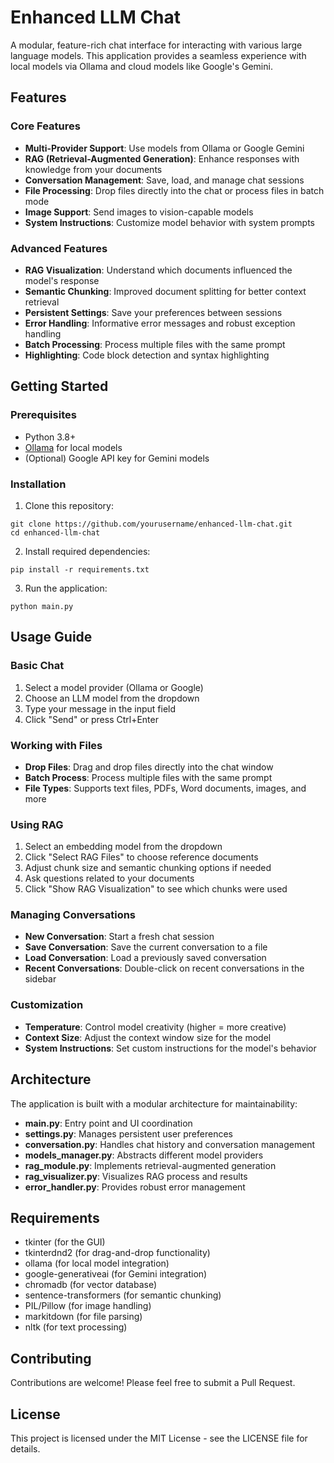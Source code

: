 # Enhanced LLM Chat

A modular, feature-rich chat interface for interacting with various large language models. This application provides a seamless experience with local models via Ollama and cloud models like Google's Gemini.

## Features

### Core Features
- **Multi-Provider Support**: Use models from Ollama or Google Gemini
- **RAG (Retrieval-Augmented Generation)**: Enhance responses with knowledge from your documents
- **Conversation Management**: Save, load, and manage chat sessions
- **File Processing**: Drop files directly into the chat or process files in batch mode
- **Image Support**: Send images to vision-capable models
- **System Instructions**: Customize model behavior with system prompts

### Advanced Features
- **RAG Visualization**: Understand which documents influenced the model's response
- **Semantic Chunking**: Improved document splitting for better context retrieval
- **Persistent Settings**: Save your preferences between sessions
- **Error Handling**: Informative error messages and robust exception handling
- **Batch Processing**: Process multiple files with the same prompt
- **Highlighting**: Code block detection and syntax highlighting

## Getting Started

### Prerequisites
- Python 3.8+
- [Ollama](https://ollama.ai/) for local models
- (Optional) Google API key for Gemini models

### Installation

1. Clone this repository:
```
git clone https://github.com/yourusername/enhanced-llm-chat.git
cd enhanced-llm-chat
```

2. Install required dependencies:
```
pip install -r requirements.txt
```

3. Run the application:
```
python main.py
```

## Usage Guide

### Basic Chat
1. Select a model provider (Ollama or Google)
2. Choose an LLM model from the dropdown
3. Type your message in the input field
4. Click "Send" or press Ctrl+Enter

### Working with Files
- **Drop Files**: Drag and drop files directly into the chat window
- **Batch Process**: Process multiple files with the same prompt
- **File Types**: Supports text files, PDFs, Word documents, images, and more

### Using RAG
1. Select an embedding model from the dropdown
2. Click "Select RAG Files" to choose reference documents
3. Adjust chunk size and semantic chunking options if needed
4. Ask questions related to your documents
5. Click "Show RAG Visualization" to see which chunks were used

### Managing Conversations
- **New Conversation**: Start a fresh chat session
- **Save Conversation**: Save the current conversation to a file
- **Load Conversation**: Load a previously saved conversation
- **Recent Conversations**: Double-click on recent conversations in the sidebar

### Customization
- **Temperature**: Control model creativity (higher = more creative)
- **Context Size**: Adjust the context window size for the model
- **System Instructions**: Set custom instructions for the model's behavior

## Architecture

The application is built with a modular architecture for maintainability:

- **main.py**: Entry point and UI coordination
- **settings.py**: Manages persistent user preferences
- **conversation.py**: Handles chat history and conversation management
- **models_manager.py**: Abstracts different model providers
- **rag_module.py**: Implements retrieval-augmented generation
- **rag_visualizer.py**: Visualizes RAG process and results
- **error_handler.py**: Provides robust error management

## Requirements

- tkinter (for the GUI)
- tkinterdnd2 (for drag-and-drop functionality)
- ollama (for local model integration)
- google-generativeai (for Gemini integration)
- chromadb (for vector database)
- sentence-transformers (for semantic chunking)
- PIL/Pillow (for image handling)
- markitdown (for file parsing)
- nltk (for text processing)

## Contributing

Contributions are welcome! Please feel free to submit a Pull Request.

## License

This project is licensed under the MIT License - see the LICENSE file for details.
